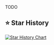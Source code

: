 
TODO

## ⭐ Star History

<a href="https://star-history.com/#Stoupy51/Survisland&Date">
 <picture>
   <source media="(prefers-color-scheme: dark)" srcset="https://api.star-history.com/svg?repos=Stoupy51/Survisland&type=Date&theme=dark" />
   <source media="(prefers-color-scheme: light)" srcset="https://api.star-history.com/svg?repos=Stoupy51/Survisland&type=Date" />
   <img alt="Star History Chart" src="https://api.star-history.com/svg?repos=Stoupy51/Survisland&type=Date" />
 </picture>
</a>

